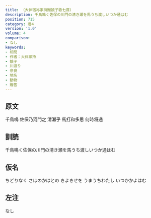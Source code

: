 ```yaml
---
title: （大伴宿祢家持贈娘子歌七首）
description: 千鳥鳴く佐保の川門の清き瀬を馬うち渡しいつか通はむ
position: 715
category: 巻4
version: '1.0'
volume: 4
comparison:
- なし
keywords:
- 相聞
- 作者：大伴家持
- 娘子
- 川渡り
- 奈良
- 地名
- 動物
- 贈答
---
```


## 原文

千鳥鳴 佐保乃河門之 清瀬乎 馬打和多思 何時将通

## 訓読

千鳥鳴く佐保の川門の清き瀬を馬うち渡しいつか通はむ

## 仮名

ちどりなく さほのかはとの きよきせを うまうちわたし いつかかよはむ

## 左注

なし
